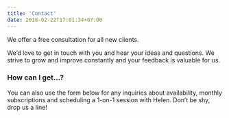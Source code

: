 ```yaml
---
title: 'Contact'
date: 2018-02-22T17:01:34+07:00
---
```


We offer a free consultation for all new clients.

We’d love to get in touch with you and hear your ideas and
questions. We strive to grow and improve constantly and your feedback
is valuable for us.

<h3 class="f4 b lh-title mb2">How can I get…?</h3>

You can also use the form below for any inquiries about availability, monthly subscriptions and scheduling a 1-on-1 session
with Helen. Don’t be shy, drop us a line!
